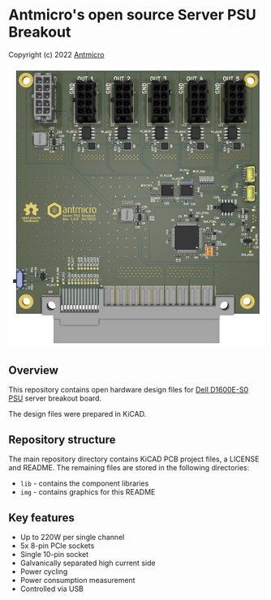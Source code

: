 # Antmicro's open source Server PSU Breakout

Copyright (c) 2022 [Antmicro](https://www.antmicro.com)

![Baseboard visualization](img/nuc-compute-cluster-power-breakout-top-ray.png)


## Overview

This repository contains open hardware design files for [Dell D1600E-S0 PSU](https://www.dell.com/en-us/work/shop/dell-power-supply-ac-1600-watt-psu-io/apd/450-ahuc/computer-chassis-components) server breakout board. 

The design files were prepared in KiCAD.

## Repository structure

The main repository directory contains KiCAD PCB project files, a LICENSE and README. The remaining files are stored in the following directories:
- `lib` - contains the component libraries
- `img` - contains graphics for this README

## Key features

- Up to 220W per single channel
- 5x 8-pin PCIe sockets 
- Single 10-pin socket
- Galvanically separated high current side
- Power cycling 
- Power consumption measurement
- Controlled via USB
